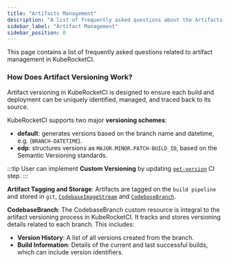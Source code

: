 ```yaml
---
title: "Artifacts Management"
description: "A list of frequently asked questions about the Artifacts Management in KubeRocketCI."
sidebar_label: "Artifact Management"
sidebar_position: 0
---
```

<!-- markdownlint-disable MD025 -->
This page contains a list of frequently asked questions related to artifact management in KubeRocketCI.

### How Does Artifact Versioning Work?

<head>
  <link rel="canonical" href="https://docs.kuberocketci.io/docs/faq/artifacts/" />
</head>

Artifact versioning in KubeRocketCI is designed to ensure each build and deployment can be uniquely identified, managed, and traced back to its source.

KubeRocketCI supports two major **versioning schemes**:

- **default**: generates versions based on the branch name and datetime, e.g. (`BRANCH-DATETIME`).
- **edp**: structures versions as `MAJOR.MINOR.PATCH-BUILD_ID`, based on the Semantic Versioning standards.

:::tip
  User can implement **Custom Versioning** by updating [`get-version`](https://github.com/epam/edp-tekton/tree/master/charts/pipelines-library/templates/tasks/getversion) CI step.
:::

**Artifact Tagging and Storage**: Artifacts are tagged on the `build pipeline` and stored in `git`, [`CodebaseImageStream`](https://docs.kuberocketci.io/docs/api/codebase/#codebaseimagestream) and [`CodebaseBranch`](https://docs.kuberocketci.io/docs/api/codebase/#codebasebranch).

**CodebaseBranch**: The CodebaseBranch custom resource is integral to the artifact versioning process in KubeRocketCI. It tracks and stores versioning details related to each branch. This includes:

- **Version History**: A list of all versions created from the branch.
- **Build Information**: Details of the current and last successful builds, which can include version identifiers.
